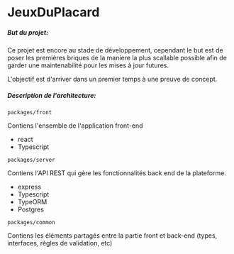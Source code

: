 # JeuxDuPlacard



##### But du projet: 

Ce projet est encore au stade de développement, cependant le but est de poser les premières briques de la maniere la plus scallable possible afin de garder une maintenabilité pour les mises à jour futures. 

L'objectif est d'arriver dans un premier temps à une preuve de concept.




##### Description de l'architecture: 


`packages/front` 

Contiens l'ensemble de l'application front-end

- react
- Typescript




`packages/server`

Contiens l'API REST qui gère les fonctionnalités back end de la plateforme.

- express
- Typescript
- TypeORM
- Postgres




`packages/common`

Contiens les éléments partagés entre la partie front et back-end (types, interfaces, règles de validation, etc)


